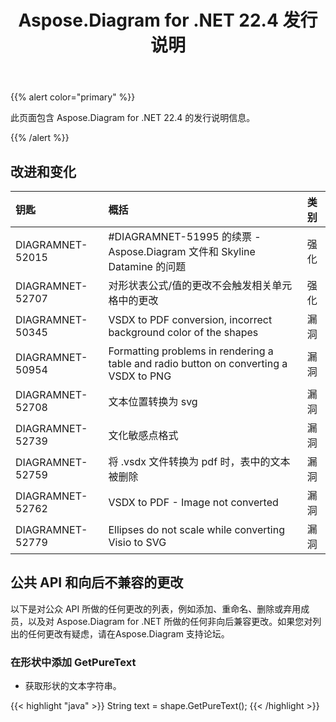 ﻿---
title: Aspose.Diagram for .NET 22.4 发行说明
type: docs
weight: 24
url: /zh/net/aspose-diagram-for-net-22-4-release-notes/
---
{{% alert color="primary" %}} 

此页面包含 Aspose.Diagram for .NET 22.4 的发行说明信息。

{{% /alert %}} 
## **改进和变化**

|**钥匙**|**概括**|**类别**|
|:- |:- |:- |
|DIAGRAMNET-52015|#DIAGRAMNET-51995 的续票 - Aspose.Diagram 文件和 Skyline Datamine 的问题|强化|
|DIAGRAMNET-52707|对形状表公式/值的更改不会触发相关单元格中的更改|强化|
|DIAGRAMNET-50345|VSDX to PDF conversion, incorrect background color of the shapes|漏洞|
|DIAGRAMNET-50954|Formatting problems in rendering a table and radio button on converting a VSDX to PNG|漏洞|
|DIAGRAMNET-52708|文本位置转换为 svg|漏洞|
|DIAGRAMNET-52739|文化敏感点格式|漏洞|
|DIAGRAMNET-52759|将 .vsdx 文件转换为 pdf 时，表中的文本被删除|漏洞|
|DIAGRAMNET-52762|VSDX to PDF - Image not converted|漏洞|
|DIAGRAMNET-52779|Ellipses do not scale while converting Visio to SVG|漏洞|

## **公共 API 和向后不兼容的更改**
以下是对公众 API 所做的任何更改的列表，例如添加、重命名、删除或弃用成员，以及对 Aspose.Diagram for .NET 所做的任何非向后兼容更改。如果您对列出的任何更改有疑虑，请在Aspose.Diagram 支持论坛。
### **在形状中添加 GetPureText**
- 获取形状的文本字符串。

{{< highlight "java" >}}
String text = shape.GetPureText();
{{< /highlight >}}

